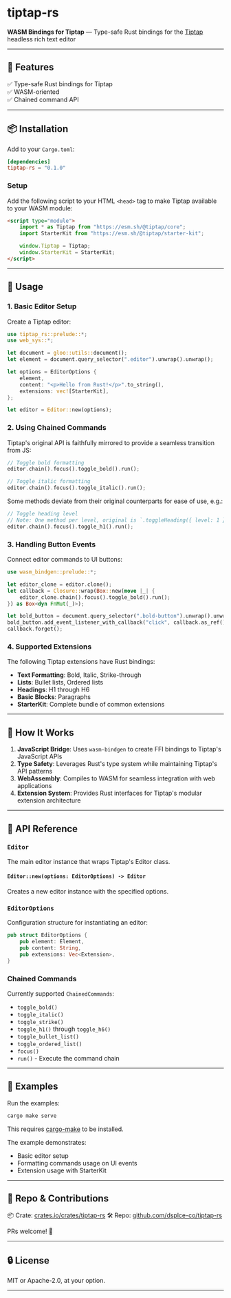 # tiptap-rs

**WASM Bindings for Tiptap** — Type-safe Rust bindings for the [Tiptap](https://tiptap.dev/) headless rich text editor

---

## 🖤 Features

✅ Type-safe Rust bindings for Tiptap<br>
✅ WASM-oriented<br>
✅ Chained command API<br>

---

## 📦 Installation

Add to your `Cargo.toml`:

```toml
[dependencies]
tiptap-rs = "0.1.0"
```

### Setup

Add the following script to your HTML `<head>` tag to make Tiptap available to your WASM module:

```html
<script type="module">
    import * as Tiptap from "https://esm.sh/@tiptap/core";
    import StarterKit from "https://esm.sh/@tiptap/starter-kit";

    window.Tiptap = Tiptap;
    window.StarterKit = StarterKit;
</script>
```

---

## 🧪 Usage

### 1. Basic Editor Setup

Create a Tiptap editor:

```rust
use tiptap_rs::prelude::*;
use web_sys::*;

let document = gloo::utils::document();
let element = document.query_selector(".editor").unwrap().unwrap();

let options = EditorOptions {
    element,
    content: "<p>Hello from Rust!</p>".to_string(),
    extensions: vec![StarterKit],
};

let editor = Editor::new(options);
```

### 2. Using Chained Commands

Tiptap's original API is faithfully mirrored to provide a seamless transition from JS:

```rust
// Toggle bold formatting
editor.chain().focus().toggle_bold().run();

// Toggle italic formatting
editor.chain().focus().toggle_italic().run();
```

Some methods deviate from their original counterparts for ease of use, e.g.:

```rust
// Toggle heading level
// Note: One method per level, original is `.toggleHeading({ level: 1 })`
editor.chain().focus().toggle_h1().run();
```

### 3. Handling Button Events

Connect editor commands to UI buttons:

```rust
use wasm_bindgen::prelude::*;

let editor_clone = editor.clone();
let callback = Closure::wrap(Box::new(move |_| {
    editor_clone.chain().focus().toggle_bold().run();
}) as Box<dyn FnMut(_)>);

let bold_button = document.query_selector(".bold-button").unwrap().unwrap();
bold_button.add_event_listener_with_callback("click", callback.as_ref().unchecked_ref()).unwrap();
callback.forget();
```

### 4. Supported Extensions

The following Tiptap extensions have Rust bindings:

- **Text Formatting**: Bold, Italic, Strike-through
- **Lists**: Bullet lists, Ordered lists
- **Headings**: H1 through H6
- **Basic Blocks**: Paragraphs
- **StarterKit**: Complete bundle of common extensions

---

## 🧠 How It Works

1. **JavaScript Bridge**: Uses `wasm-bindgen` to create FFI bindings to Tiptap's JavaScript APIs
2. **Type Safety**: Leverages Rust's type system while maintaining Tiptap's API patterns
3. **WebAssembly**: Compiles to WASM for seamless integration with web applications
4. **Extension System**: Provides Rust interfaces for Tiptap's modular extension architecture

---

## 📐 API Reference

### `Editor`

The main editor instance that wraps Tiptap's Editor class.

#### `Editor::new(options: EditorOptions) -> Editor`

Creates a new editor instance with the specified options.

### `EditorOptions`

Configuration structure for instantiating an editor:

```rust
pub struct EditorOptions {
    pub element: Element,
    pub content: String,
    pub extensions: Vec<Extension>,
}
```

### Chained Commands

Currently supported `ChainedCommands`:

- `toggle_bold()`
- `toggle_italic()`
- `toggle_strike()`
- `toggle_h1()` through `toggle_h6()`
- `toggle_bullet_list()`
- `toggle_ordered_list()`
- `focus()`
- `run()` - Execute the command chain

---

## 🚀 Examples

Run the examples:

```bash
cargo make serve
```

This requires [cargo-make](https://crates.io/crates/cargo-make) to be installed.

The example demonstrates:
- Basic editor setup
- Formatting commands usage on UI events
- Extension usage with StarterKit

---

## 📁 Repo & Contributions

📦 Crate: [crates.io/crates/tiptap-rs](https://crates.io/crates/tiptap-rs)
🛠️ Repo: [github.com/dsplce-co/tiptap-rs](https://github.com/dsplce-co/tiptap-rs)

PRs welcome! 🖤

---

## 🔒 License

MIT or Apache-2.0, at your option.

---
